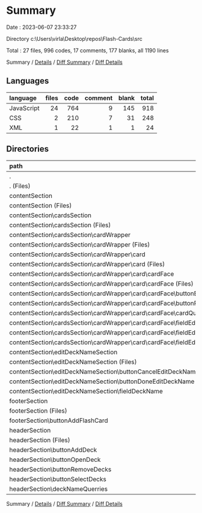 # Summary

Date : 2023-06-07 23:33:27

Directory c:\\Users\\virla\\Desktop\\repos\\Flash-Cards\\src

Total : 27 files,  996 codes, 17 comments, 177 blanks, all 1190 lines

Summary / [Details](details.md) / [Diff Summary](diff.md) / [Diff Details](diff-details.md)

## Languages
| language | files | code | comment | blank | total |
| :--- | ---: | ---: | ---: | ---: | ---: |
| JavaScript | 24 | 764 | 9 | 145 | 918 |
| CSS | 2 | 210 | 7 | 31 | 248 |
| XML | 1 | 22 | 1 | 1 | 24 |

## Directories
| path | files | code | comment | blank | total |
| :--- | ---: | ---: | ---: | ---: | ---: |
| . | 27 | 996 | 17 | 177 | 1,190 |
| . (Files) | 3 | 258 | 7 | 39 | 304 |
| contentSection | 15 | 450 | 9 | 91 | 550 |
| contentSection (Files) | 1 | 35 | 0 | 8 | 43 |
| contentSection\\cardsSection | 10 | 308 | 4 | 59 | 371 |
| contentSection\\cardsSection (Files) | 1 | 30 | 0 | 6 | 36 |
| contentSection\\cardsSection\\cardWrapper | 9 | 278 | 4 | 53 | 335 |
| contentSection\\cardsSection\\cardWrapper (Files) | 1 | 57 | 3 | 8 | 68 |
| contentSection\\cardsSection\\cardWrapper\\card | 8 | 221 | 1 | 45 | 267 |
| contentSection\\cardsSection\\cardWrapper\\card (Files) | 2 | 48 | 0 | 8 | 56 |
| contentSection\\cardsSection\\cardWrapper\\card\\cardFace | 6 | 173 | 1 | 37 | 211 |
| contentSection\\cardsSection\\cardWrapper\\card\\cardFace (Files) | 1 | 56 | 0 | 13 | 69 |
| contentSection\\cardsSection\\cardWrapper\\card\\cardFace\\buttonEditCard | 1 | 8 | 0 | 3 | 11 |
| contentSection\\cardsSection\\cardWrapper\\card\\cardFace\\buttonRemoveCard | 1 | 7 | 0 | 3 | 10 |
| contentSection\\cardsSection\\cardWrapper\\card\\cardFace\\cardQuerries | 1 | 68 | 1 | 10 | 79 |
| contentSection\\cardsSection\\cardWrapper\\card\\cardFace\\fieldEditCardText | 2 | 34 | 0 | 8 | 42 |
| contentSection\\cardsSection\\cardWrapper\\card\\cardFace\\fieldEditCardText (Files) | 1 | 26 | 0 | 7 | 33 |
| contentSection\\cardsSection\\cardWrapper\\card\\cardFace\\fieldEditCardText\\fieldCardName | 1 | 8 | 0 | 1 | 9 |
| contentSection\\editDeckNameSection | 4 | 107 | 5 | 24 | 136 |
| contentSection\\editDeckNameSection (Files) | 1 | 54 | 5 | 11 | 70 |
| contentSection\\editDeckNameSection\\buttonCancelEditDeckName | 1 | 7 | 0 | 2 | 9 |
| contentSection\\editDeckNameSection\\buttonDoneEditDeckName | 1 | 7 | 0 | 2 | 9 |
| contentSection\\editDeckNameSection\\fieldDeckName | 1 | 39 | 0 | 9 | 48 |
| footerSection | 2 | 33 | 0 | 8 | 41 |
| footerSection (Files) | 1 | 28 | 0 | 7 | 35 |
| footerSection\\buttonAddFlashCard | 1 | 5 | 0 | 1 | 6 |
| headerSection | 7 | 255 | 1 | 39 | 295 |
| headerSection (Files) | 1 | 135 | 0 | 18 | 153 |
| headerSection\\buttonAddDeck | 1 | 5 | 0 | 1 | 6 |
| headerSection\\buttonOpenDeck | 2 | 74 | 1 | 12 | 87 |
| headerSection\\buttonRemoveDecks | 1 | 7 | 0 | 1 | 8 |
| headerSection\\buttonSelectDecks | 1 | 5 | 0 | 1 | 6 |
| headerSection\\deckNameQuerries | 1 | 29 | 0 | 6 | 35 |

Summary / [Details](details.md) / [Diff Summary](diff.md) / [Diff Details](diff-details.md)